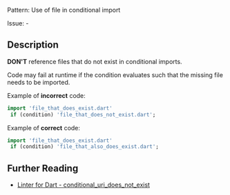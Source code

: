 Pattern: Use of file in conditional import

Issue: -

## Description

**DON'T** reference files that do not exist in conditional imports.

Code may fail at runtime if the condition evaluates such that the missing file needs to be imported.

Example of **incorrect** code:
```dart
import 'file_that_does_exist.dart'
 if (condition) 'file_that_does_not_exist.dart';
```

Example of **correct** code:
```dart
import 'file_that_does_exist.dart'
 if (condition) 'file_that_also_does_exist.dart';
```

## Further Reading

* [Linter for Dart - conditional_uri_does_not_exist](https://dart.dev/tools/linter-rules/conditional_uri_does_not_exist)